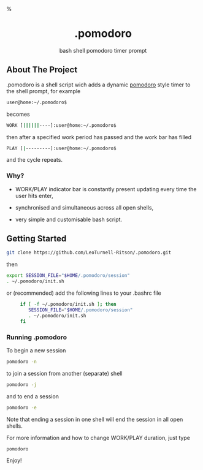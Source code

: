 %<h1 align="center">.pomodoro</h1>

<p align="center">
  bash shell pomodoro timer prompt
  </p>
</div>

## About The Project

.pomodoro is a shell script wich adds a dynamic [pomodoro](https://en.wikipedia.org/wiki/Pomodoro_Technique) style timer to the shell prompt, for example
```sh
user@home:~/.pomodoro$ 
```
becomes
```sh
WORK [||||||----]:user@home:~/.pomodoro$
```
then after a specified work period has passed and the work bar has filled 
```sh
PLAY [|---------]:user@home:~/.pomodoro$
```
and the cycle repeats. 

### Why?

- WORK/PLAY indicator bar is constantly present updating every time the user hits enter,

- synchronised and simultaneous across all open shells,

- very simple and customisable bash script.

## Getting Started

   ```sh
   git clone https://github.com/LeoTurnell-Ritson/.pomodoro.git
   ```
   then
      
   ```sh
   export SESSION_FILE="$HOME/.pomodoro/session"
   . ~/.pomodoro/init.sh
   ```

   or (recommended) add the following lines to your .bashrc file

   ```sh
        if [ -f ~/.pomodoro/init.sh ]; then
           SESSION_FILE="$HOME/.pomodoro/session"
           . ~/.pomodoro/init.sh
        fi
   ```
   
### Running .pomodoro

To begin a new session

```sh
pomodoro -n
```
to join a session from another (separate) shell
```sh
pomodoro -j
```
and to end a session

```sh
pomodoro -e
```

Note that ending a session in one shell will end the session in all open shells.

For more information and how to change WORK/PLAY duration, just type 

```sh
pomodoro
```

Enjoy!